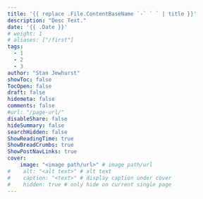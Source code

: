 ```yaml
---
title: '{{ replace .File.ContentBaseName `-` ` ` | title }}'
description: "Desc Text."
date: '{{ .Date }}'
# weight: 1
# aliases: ["/first"]
tags:
  - 1
  - 2
  - 3
author: "Stan Jewhurst"
showToc: false
TocOpen: false
draft: false
hidemeta: false
comments: false
#url: "/page-url/"
disableShare: false
hideSummary: false
searchHidden: false
ShowReadingTime: true
ShowBreadCrumbs: true
ShowPostNavLinks: true
cover:
    image: "<image path/url>" # image path/url
#    alt: "<alt text>" # alt text
#    caption: "<text>" # display caption under cover
#    hidden: true # only hide on current single page
---
```

